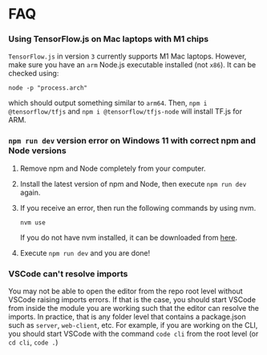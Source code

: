 # FAQ

### Using TensorFlow.js on Mac laptops with M1 chips

`TensorFlow.js` in version `3` currently supports M1 Mac laptops. However, make sure you have an `arm` Node.js executable installed (not `x86`). It can be checked using:

```
node -p "process.arch"
```

which should output something similar to `arm64`. Then, `npm i @tensorflow/tfjs` and `npm i @tensorflow/tfjs-node` will install TF.js for ARM.

### `npm run dev` version error on Windows 11 with correct npm and Node versions

1. Remove npm and Node completely from your computer.
2. Install the latest version of npm and Node, then execute `npm run dev` again.
3. If you receive an error, then run the following commands by using nvm.

   ```
   nvm use
   ```

   If you do not have nvm installed, it can be downloaded from [here](https://github.com/coreybutler/nvm-windows).

4. Execute `npm run dev` and you are done!

### VSCode can't resolve imports

You may not be able to open the editor from the repo root level without VSCode raising imports errors. If that is the case, you should start VSCode from inside the module you are working such that the editor can resolve the imports. In practice, that is any folder level that contains a package.json such as `server`, `web-client`, etc. For example, if you are working on the CLI, you should start VSCode with the command `code cli` from the root level (or `cd cli`, `code .`)




